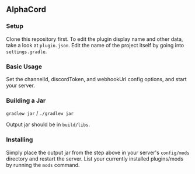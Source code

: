 ## AlphaCord

### Setup

Clone this repository first.
To edit the plugin display name and other data, take a look at `plugin.json`.
Edit the name of the project itself by going into `settings.gradle`.

### Basic Usage

Set the channelId, discordToken, and webhookUrl config options, and start your server.

### Building a Jar

`gradlew jar` / `./gradlew jar`

Output jar should be in `build/libs`.


### Installing

Simply place the output jar from the step above in your server's `config/mods` directory and restart the server.
List your currently installed plugins/mods by running the `mods` command.
